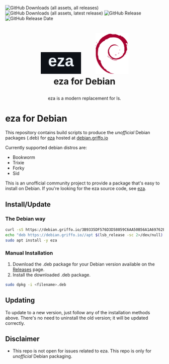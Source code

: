 ![GitHub Downloads (all assets, all releases)](https://img.shields.io/github/downloads/dariogriffo/eza-debian/total)
![GitHub Downloads (all assets, latest release)](https://img.shields.io/github/downloads/dariogriffo/eza-debian/latest/total)
![GitHub Release](https://img.shields.io/github/v/release/dariogriffo/eza-debian)
![GitHub Release Date](https://img.shields.io/github/release-date/dariogriffo/eza-debian)

<h1>
   <p align="center">
     <a href="https://eza.rocks/"><img src="https://github.com/dariogriffo/eza-debian/blob/main/eza-logo.png" alt="eza Logo" width="128" style="margin-right: 20px"></a>
     <a href="https://www.debian.org/"><img src="https://github.com/dariogriffo/eza-debian/blob/main/debian-logo.png" alt="Debian Logo" width="104" style="margin-left: 20px"></a>
     <br>eza for Debian
   </p>
</h1>
<p align="center">
 eza is a modern replacement for ls.
</p>

# eza for Debian

This repository contains build scripts to produce the _unofficial_ Debian packages
(.deb) for [eza](https://github.com/eza-community/eza/) hosted at [debian.griffo.io](https://debian.griffo.io)

Currently supported debian distros are:
- Bookworm
- Trixie
- Forky
- Sid

This is an unofficial community project to provide a package that's easy to
install on Debian. If you're looking for the eza source code, see
[eza](https://github.com/eza-community/eza/).

## Install/Update

### The Debian way

```sh
curl -sS https://debian.griffo.io/3B9335DF576D3D58059C6AA50B56A1A69762E9FF.asc | gpg --dearmor --yes -o /etc/apt/trusted.gpg.d/debian.griffo.io.gpg
echo "deb https://debian.griffo.io//apt $(lsb_release -sc 2>/dev/null) main" | sudo tee /etc/apt/sources.list.d/debian.griffo.io.list
sudo apt install -y eza
```

### Manual Installation

1. Download the .deb package for your Debian version available on
   the [Releases](https://github.com/dariogriffo/eza-debian/releases) page.
2. Install the downloaded .deb package.

```sh
sudo dpkg -i <filename>.deb
```
## Updating

To update to a new version, just follow any of the installation methods above. There's no need to uninstall the old version; it will be updated correctly.

## Disclaimer

- This repo is not open for issues related to eza. This repo is only for _unofficial_ Debian packaging.
